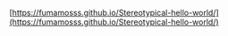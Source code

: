 [https://fumamosss.github.io/Stereotypical-hello-world/](https://fumamosss.github.io/Stereotypical-hello-world/)
